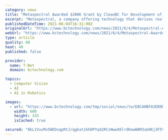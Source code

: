 ```yaml
---
category: news
title: "Metaspectral Awarded $300K Grant by CleanBC for Development of Computer Vision, A.I., and Robotics to Sort Recyclable Plastic in B.C."
excerpt: "Metaspectral, a company offering technology that derives real-time insights from AI using ultra-high-resolution, visible-to-infrared (hyperspectral) imagery, has been awarded over $300,000 in grant funding from the CleanBC Plastics Action Fund,"
publishedDateTime: 2021-06-04T16:31:00Z
originalUrl: "https://www.bctechnology.com/news/2021/6/4/Metaspectral-Awarded-300K-Grant-by-CleanBC-for-Development-of-Computer-Vision-A.I.-and-Robotics-to-Sort-Recyclable-Plastic-in-B.C.cfm"
webUrl: "https://www.bctechnology.com/news/2021/6/4/Metaspectral-Awarded-300K-Grant-by-CleanBC-for-Development-of-Computer-Vision-A.I.-and-Robotics-to-Sort-Recyclable-Plastic-in-B.C.cfm"
type: article
quality: 40
heat: 40
published: false

provider:
  name: T-Net
  domain: bctechnology.com

topics:
  - Computer Vision
  - AI
  - AI in Robotics

images:
  - url: "https://www.bctechnology.com/tmp/social/news/tw/EBCA0BFA3EB9D53305B7FEF58D1A0C437E17144CCC3A8E3667811592F5BE955D.png?1622808119"
    width: 600
    height: 335
    isCached: true

secured: "8kL1VuvMv5WEDxqpRtJ/qgkatzkhOPYq42RCsNwwX6lrdKowWAM3uU4Kj3F5VwXX8mQYynhVPAKEHMcJ8IJu+zW5UtZSqhPuvhbUBanVyqft0a2M/7KzWKtFlzsY7CH37+X0jhZZIo53pn9DNtXxgAsyjtD83B/oDRcto6zNLw4UvPuCeOPiapGKAl0rNNEytS0u6xwsnJXJBU0NB5f+8b1LNGAzsBNm6LRdqpqYXezpOLzdTbfr1oa+xFoGIs518V7jiXgtjuY7N90pBPXC7r8ygPn/Le/wvF3osq/RptPL8tQq/6xjZhOaNhAG4Nk6TMgT/7OWtCzkxmahyLZZhkcw0K3p0qsxYlL94fCeJHQ=;me0PG3xnZ4ZvpNe0gqXa1g=="
---
```


